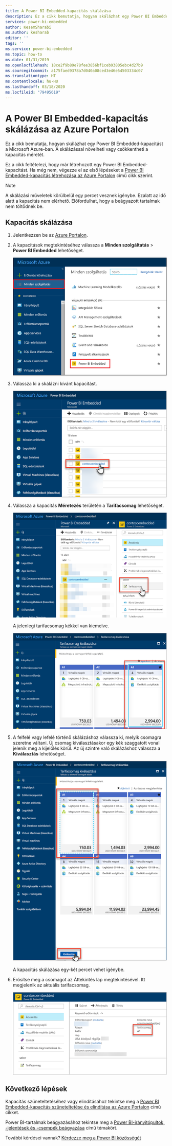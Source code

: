 ```yaml
---
title: A Power BI Embedded-kapacitás skálázása
description: Ez a cikk bemutatja, hogyan skálázhat egy Power BI Embedded-kapacitást a Microsoft Azure-ban.
services: power-bi-embedded
author: KesemSharabi
ms.author: kesharab
editor: ''
tags: ''
ms.service: power-bi-embedded
ms.topic: how-to
ms.date: 01/31/2019
ms.openlocfilehash: 18ce2f9b89e78fee3856bf1ceb93805ebc4d27b9
ms.sourcegitcommit: a175faed9378a7d040a08ced3e46e54503334c07
ms.translationtype: HT
ms.contentlocale: hu-HU
ms.lasthandoff: 03/18/2020
ms.locfileid: "79495619"
---
```

# <a name="scale-your-power-bi-embedded-capacity-in-the-azure-portal"></a>A Power BI Embedded-kapacitás skálázása az Azure Portalon

Ez a cikk bemutatja, hogyan skálázhat egy Power BI Embedded-kapacitást a Microsoft Azure-ban. A skálázással növelheti vagy csökkentheti a kapacitás méretét.

Ez a cikk feltételezi, hogy már létrehozott egy Power BI Embedded-kapacitást. Ha még nem, végezze el az első lépéseket a [Power BI Embedded-kapacitás létrehozása az Azure Portalon](azure-pbie-create-capacity.md) című cikk szerint.

> [!NOTE]
> A skálázási műveletek körülbelül egy percet vesznek igénybe. Ezalatt az idő alatt a kapacitás nem elérhető. Előfordulhat, hogy a beágyazott tartalmak nem töltődnek be.

## <a name="scale-a-capacity"></a>Kapacitás skálázása

1. Jelentkezzen be az [Azure Portalon](https://portal.azure.com/).

2. A kapacitások megtekintéséhez válassza a **Minden szolgáltatás** > **Power BI Embedded** lehetőséget.

    ![Minden szolgáltatás az Azure Portalon](media/azure-pbie-scale-capacity/azure-portal-more-services.png)

3. Válassza ki a skálázni kívánt kapacitást.

    ![A Power BI Embedded-kapacitások listája az Azure Portalon](media/azure-pbie-scale-capacity/azure-portal-capacity-list.png)

4. Válassza a kapacitás **Méretezés** területén a **Tarifacsomag** lehetőséget.

    ![Tarifacsomag lehetőség a méretezési menüben](media/azure-pbie-scale-capacity/azure-portal-scale-pricing-tier.png)

    A jelenlegi tarifacsomag kékkel van kiemelve.

    ![A kékkel kiemelt jelenlegi tarifacsomag](media/azure-pbie-scale-capacity/azure-portal-current-tier.png)

5. A felfelé vagy lefelé történő skálázáshoz válassza ki, melyik csomagra szeretne váltani. Új csomag kiválasztásakor egy kék szaggatott vonal jelenik meg a kijelölés körül. Az új szintre való skálázáshoz válassza a **Kiválasztás** lehetőséget.

    ![Új csomag kiválasztása](media/azure-pbie-scale-capacity/azure-portal-select-new-tier.png)

    A kapacitás skálázása egy-két percet vehet igénybe.

6. Erősítse meg a csomagot az Áttekintés lap megtekintésével. Itt megjelenik az aktuális tarifacsomag.

    ![Aktuális csomag megerősítése](media/azure-pbie-scale-capacity/azure-portal-confirm-tier.png)

## <a name="next-steps"></a>Következő lépések

Kapacitás szüneteltetéséhez vagy elindításához tekintse meg a [Power BI Embedded-kapacitás szüneteltetése és elindítása az Azure Portalon](azure-pbie-pause-start.md) című cikket.

Power BI-tartalmak beágyazásához tekintse meg a [Power BI-irányítópultok, -jelentések és -csempék beágyazása](https://powerbi.microsoft.com/documentation/powerbi-developer-embedding-content/) című témakört.

További kérdései vannak? [Kérdezze meg a Power BI közösségét](https://community.powerbi.com/)
